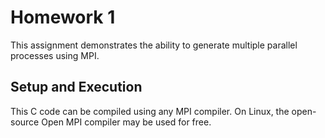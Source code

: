 # Homework 1

This assignment demonstrates the ability to generate multiple parallel processes using MPI.

## Setup and Execution

This C code can be compiled using any MPI compiler. On Linux, the open-source Open MPI compiler may be used for free.
